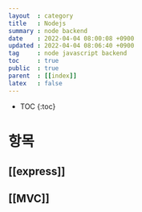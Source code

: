```yaml
---
layout  : category 
title   : Nodejs 
summary : node backend 
date    : 2022-04-04 08:00:08 +0900
updated : 2022-04-04 08:06:40 +0900
tag     : node javascript backend 
toc     : true
public  : true
parent  : [[index]] 
latex   : false
---
```

* TOC
{:toc}

# 항목
## [[express]]
## [[MVC]]

